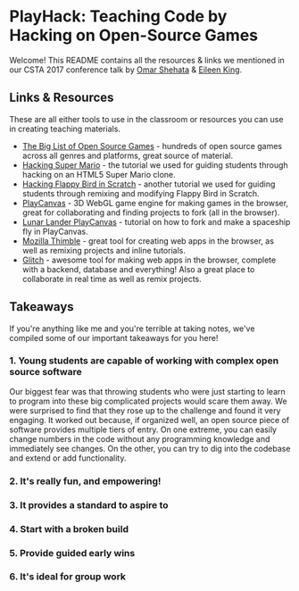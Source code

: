# PlayHack: Teaching Code by Hacking on Open-Source Games 
Welcome! This README contains all the resources & links we mentioned in our CSTA 2017 conference talk by [Omar Shehata](https://github.com/OmarShehata) & [Eileen King](https://github.com/comeoneileen).

## Links & Resources

These are all either tools to use in the classroom or resources you can use in creating teaching materials. 

* [The Big List of Open Source Games](https://github.com/leereilly/games) - hundreds of open source games across all genres and platforms, great source of material.
* [Hacking Super Mario](https://medium.com/@omar4ur/hacking-super-mario-a-coderdojo-tutorial-6bbb2ae05f0c#.80969u14u) - the tutorial we used for guiding students through hacking on an HTML5 Super Mario clone.
* [Hacking Flappy Bird in Scratch](https://medium.com/@eileenaking/hacking-scratch-games-a-coderdojo-tutorial-48c2a6ec3236) - another tutorial we used for guiding students through remixing and modifying Flappy Bird in Scratch.
* [PlayCanvas](https://playcanvas.com) - 3D WebGL game engine for making games in the browser, great for collaborating and finding projects to fork (all in the browser).
* [Lunar Lander PlayCanvas](https://medium.com/@omar4ur/rescue-the-lunar-lander-a-coderdojo-tutorial-5217d463e26a#.l7vuweb49) - tutorial on how to fork and make a spaceship fly in PlayCanvas.
* [Mozilla Thimble](http://thimble.mozilla.org/) - great tool for creating web apps in the browser, as well as remixing projects and inline tutorials.
* [Glitch](https://glitch.com/ ) - awesome tool for making web apps in the browser, complete with a backend, database and everything! Also a great place to collaborate in real time as well as remix projects.

## Takeaways 

If you're anything like me and you're terrible at taking notes, we've compiled some of our important takeaways for you here! 

### 1. Young students are capable of working with complex open source software

Our biggest fear was that throwing students who were just starting to learn to program into these big complicated projects would scare them away. We were surprised to find that they rose up to the challenge and found it very engaging. It worked out because, if organized well, an open source piece of software provides multiple tiers of entry. On one extreme, you can easily change numbers in the code without any programming knowledge and immediately see changes. On the other, you can try to dig into the codebase and extend or add functionality. 

### 2. It's really fun, and empowering! 

### 3. It provides a standard to aspire to 

### 4. Start with a broken build

### 5. Provide guided early wins 

### 6. It's ideal for group work 
